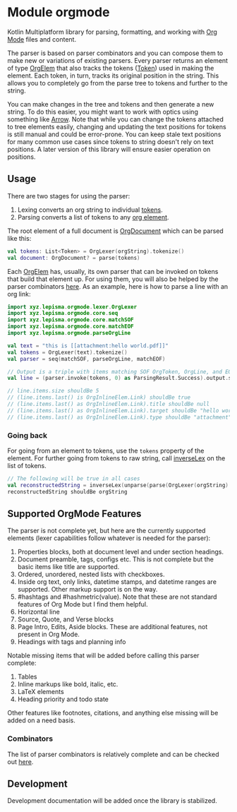 # Module orgmode

Kotlin Multiplatform library for parsing, formatting, and working with [Org
Mode](https://orgmode.org/) files and content.

The parser is based on parser combinators and you can compose them to make new or variations of 
existing parsers. Every parser returns an element of type [OrgElem](xyz.lepisma.orgmode.OrgElem) 
that also tracks the tokens ([Token](xyz.lepisma.orgmode.lexer.Token)) used in making the element. 
Each token, in turn, tracks its original position in the string. This allows you to completely go
from the parse tree to tokens and further to the string.

You can make changes in the tree and tokens and then generate a new string. To do this easier, you
might want to work with optics using something like [Arrow](https://arrow-kt.io/learn/immutable-data/).
Note that while you can change the tokens attached to tree elements easily, changing and updating
the text positions for tokens is still manual and could be error-prone. You can keep stale text
positions for many common use cases since tokens to string doesn't rely on text positions. A later
version of this library will ensure easier operation on positions.

## Usage
There are two stages for using the parser:

1. Lexing converts an org string to individual [tokens](xyz.lepisma.orgmode.Token).
2. Parsing converts a list of tokens to any [org element](xyz.lepisma.orgmode.OrgElem).

The root element of a full document is [OrgDocument](xyz.lepisma.orgmode.OrgDocument) which can be
parsed like this:

```kotlin
val tokens: List<Token> = OrgLexer(orgString).tokenize()
val document: OrgDocument? = parse(tokens)
```

Each [OrgElem](xyz.lepisma.orgmode.OrgElem) has, usually, its own parser that can be invoked on
tokens that build that element up. For using them, you will also be helped by the parser combinators
[here](xyz.lepisma.orgmode.core). As an example, here is how to parse a line with an org link:

```kotlin
import xyz.lepisma.orgmode.lexer.OrgLexer
import xyz.lepisma.orgmode.core.seq
import xyz.lepisma.orgmode.core.matchSOF
import xyz.lepisma.orgmode.core.matchEOF
import xyz.lepisma.orgmode.parseOrgLine

val text = "this is [[attachment:hello world.pdf]]"
val tokens = OrgLexer(text).tokenize()
val parser = seq(matchSOF, parseOrgLine, matchEOF)

// Output is a triple with items matching SOF OrgToken, OrgLine, and EOF OrgToken
val line = (parser.invoke(tokens, 0) as ParsingResult.Success).output.second

// line.items.size shouldBe 5
// (line.items.last() is OrgInlineElem.Link) shouldBe true
// (line.items.last() as OrgInlineElem.Link).title shouldBe null
// (line.items.last() as OrgInlineElem.Link).target shouldBe "hello world.pdf"
// (line.items.last() as OrgInlineElem.Link).type shouldBe "attachment"
```

### Going back
For going from an element to tokens, use the `tokens` property of the element.  For further going 
from tokens to raw string, call [inverseLex](xyz.lepisma.orgmode.lexer.inverseLex) on the list of
tokens.

```kotlin
// The following will be true in all cases
val reconstructedString = inverseLex(unparse(parse(OrgLexer(orgString).tokenize())!!))
reconstructedString shouldBe orgString
```

## Supported OrgMode Features
The parser is not complete yet, but here are the currently supported elements (lexer capabilities
follow whatever is needed for the parser):

1. Properties blocks, both at document level and under section headings.
2. Document preamble, tags, configs etc. This is not complete but the basic items like title are supported.
3. Ordered, unordered, nested lists with checkboxes.
4. Inside org text, only links, datetime stamps, and datetime ranges are supported. Other markup support is on the way.
5. #hashtags and #hashmetric(value). Note that these are not standard features of Org Mode but I find them helpful.
6. Horizontal line
7. Source, Quote, and Verse blocks
8. Page Intro, Edits, Aside blocks. These are additional features, not present in Org Mode.
9. Headings with tags and planning info

Notable missing items that will be added before calling this parser complete:
1. Tables
2. Inline markups like bold, italic, etc.
3. LaTeX elements
4. Heading priority and todo state

Other features like footnotes, citations, and anything else missing will be added on a need basis.

### Combinators
The list of parser combinators is relatively complete and can be checked out [here](xyz.lepisma.orgmode.core).

## Development
Development documentation will be added once the library is stabilized.
